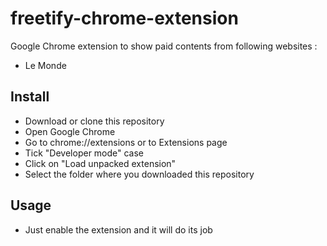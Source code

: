 # freetify-chrome-extension

Google Chrome extension to show paid contents from following websites :
- Le Monde

## Install

- Download or clone this repository
- Open Google Chrome
- Go to chrome://extensions or to Extensions page
- Tick "Developer mode" case
- Click on "Load unpacked extension"
- Select the folder where you downloaded this repository

## Usage

- Just enable the extension and it will do its job
